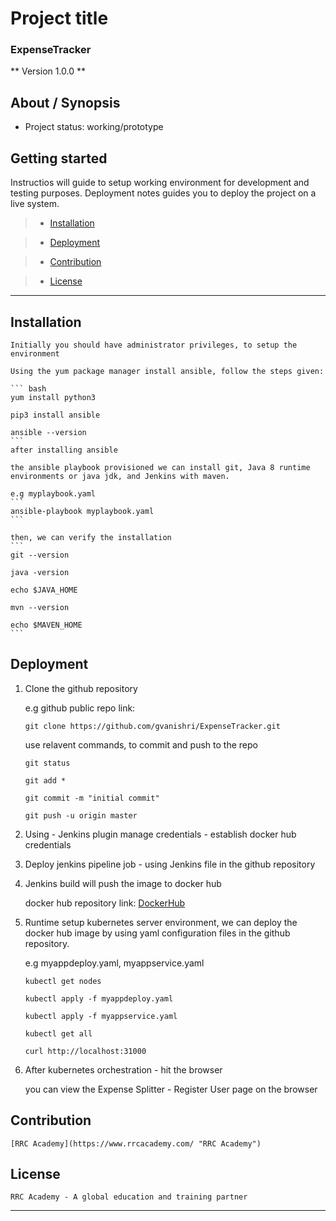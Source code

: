 # Project title

### ExpenseTracker

** Version 1.0.0 **

##  About / Synopsis

* Project status: working/prototype

##  Getting started

Instructios will guide to setup working environment for development and testing purposes. Deployment notes guides you to deploy the project on a live system.

>   * [Installation](#installation)

>   * [Deployment](#deployment)

>   * [Contribution](#contribution)

>   * [License](#license)

---

##  Installation

    Initially you should have administrator privileges, to setup the environment

    Using the yum package manager install ansible, follow the steps given:

    ``` bash
    yum install python3

    pip3 install ansible

    ansible --version
    ```
    after installing ansible

    the ansible playbook provisioned we can install git, Java 8 runtime environments or java jdk, and Jenkins with maven.

    e.g myplaybook.yaml
    ```
    ansible-playbook myplaybook.yaml
    ```

    then, we can verify the installation
    ```
    git --version

    java -version

    echo $JAVA_HOME

    mvn --version

    echo $MAVEN_HOME
    ```

##  Deployment

1.  Clone the github repository

    e.g github public repo link:

    ```
    git clone https://github.com/gvanishri/ExpenseTracker.git 
    ```

    use relavent commands, to commit and push to the repo
    ```
    git status
    
    git add *
    
    git commit -m "initial commit"
    
    git push -u origin master
    ```

2.  Using - Jenkins plugin manage credentials - establish docker hub credentials

3.  Deploy jenkins pipeline job - using Jenkins file in the github repository

4.  Jenkins build will push the image to docker hub 

    docker hub repository link: [DockerHub](https://hub.docker.com)

5.  Runtime setup kubernetes server environment, 
    we can deploy the docker hub image by using yaml configuration files in the github repository.

    e.g myappdeploy.yaml, myappservice.yaml

    ```
    kubectl get nodes
    
    kubectl apply -f myappdeploy.yaml
    
    kubectl apply -f myappservice.yaml

    kubectl get all

    curl http://localhost:31000
    ```

5.  After kubernetes orchestration - hit the browser

    you can view the Expense Splitter - Register User page on the browser

##  Contribution

    [RRC Academy](https://www.rrcacademy.com/ "RRC Academy")

##  License

    RRC Academy - A global education and training partner

---